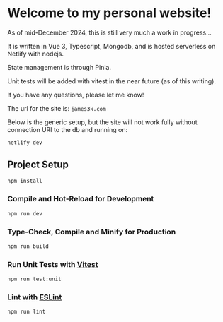 # Welcome to my personal website!

As of mid-December 2024, this is still very much a work in progress...

It is written in Vue 3, Typescript, Mongodb, and is hosted serverless on Netlify with nodejs.

State management is through Pinia.

Unit tests will be added with vitest in the near future (as of this writing).


If you have any questions, please let me know!

The url for the site is: 
``` james3k.com ```

Below is the generic setup, but the site will not work fully without connection URI to the db and running on: 

```sh
netlify dev
```

## Project Setup

```sh
npm install
```

### Compile and Hot-Reload for Development

```sh
npm run dev
```

### Type-Check, Compile and Minify for Production

```sh
npm run build
```

### Run Unit Tests with [Vitest](https://vitest.dev/)

```sh
npm run test:unit
```

### Lint with [ESLint](https://eslint.org/)

```sh
npm run lint
```